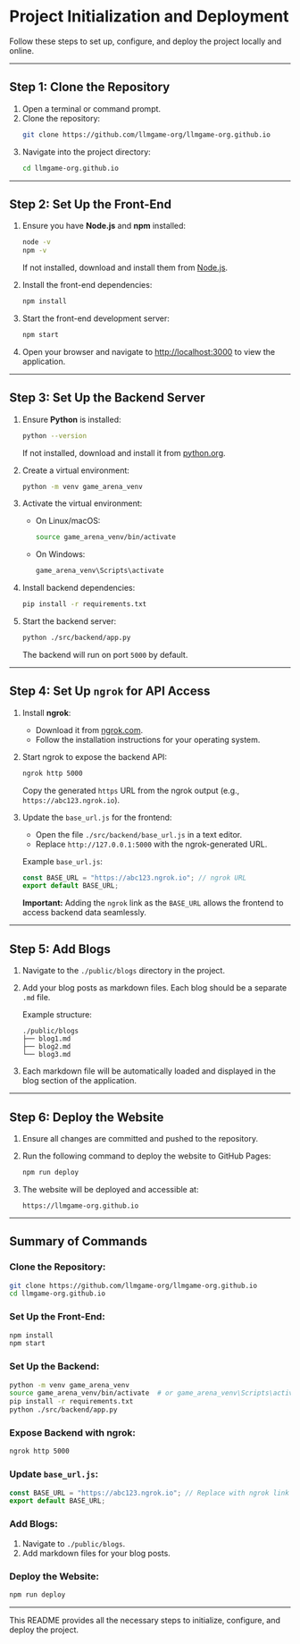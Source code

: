 # Project Initialization and Deployment

Follow these steps to set up, configure, and deploy the project locally and online.

---

## Step 1: Clone the Repository

1. Open a terminal or command prompt.
2. Clone the repository:
   ```bash
   git clone https://github.com/llmgame-org/llmgame-org.github.io
   ```
3. Navigate into the project directory:
   ```bash
   cd llmgame-org.github.io
   ```

---

## Step 2: Set Up the Front-End

1. Ensure you have **Node.js** and **npm** installed:
   ```bash
   node -v
   npm -v
   ```
   If not installed, download and install them from [Node.js](https://nodejs.org/).

2. Install the front-end dependencies:
   ```bash
   npm install
   ```

3. Start the front-end development server:
   ```bash
   npm start
   ```

4. Open your browser and navigate to [http://localhost:3000](http://localhost:3000) to view the application.

---

## Step 3: Set Up the Backend Server

1. Ensure **Python** is installed:
   ```bash
   python --version
   ```
   If not installed, download and install it from [python.org](https://www.python.org/).

2. Create a virtual environment:
   ```bash
   python -m venv game_arena_venv
   ```

3. Activate the virtual environment:
   - On Linux/macOS:
     ```bash
     source game_arena_venv/bin/activate
     ```
   - On Windows:
     ```bash
     game_arena_venv\Scripts\activate
     ```

4. Install backend dependencies:
   ```bash
   pip install -r requirements.txt
   ```

5. Start the backend server:
   ```bash
   python ./src/backend/app.py
   ```
   The backend will run on port `5000` by default.

---

## Step 4: Set Up `ngrok` for API Access

1. Install **ngrok**:
   - Download it from [ngrok.com](https://ngrok.com/download).
   - Follow the installation instructions for your operating system.

2. Start ngrok to expose the backend API:
   ```bash
   ngrok http 5000
   ```
   Copy the generated `https` URL from the ngrok output (e.g., `https://abc123.ngrok.io`).

3. Update the `base_url.js` for the frontend:
   - Open the file `./src/backend/base_url.js` in a text editor.
   - Replace `http://127.0.0.1:5000` with the ngrok-generated URL.

   Example `base_url.js`:
   ```javascript
   const BASE_URL = "https://abc123.ngrok.io"; // ngrok URL
   export default BASE_URL;
   ```

   **Important:** Adding the `ngrok` link as the `BASE_URL` allows the frontend to access backend data seamlessly.

---

## Step 5: Add Blogs

1. Navigate to the `./public/blogs` directory in the project.
2. Add your blog posts as markdown files. Each blog should be a separate `.md` file.

   Example structure:
   ```
   ./public/blogs
   ├── blog1.md
   ├── blog2.md
   └── blog3.md
   ```

3. Each markdown file will be automatically loaded and displayed in the blog section of the application.

---

## Step 6: Deploy the Website

1. Ensure all changes are committed and pushed to the repository.
2. Run the following command to deploy the website to GitHub Pages:
   ```bash
   npm run deploy
   ```

3. The website will be deployed and accessible at:
   ```
   https://llmgame-org.github.io
   ```
   
---

## Summary of Commands

### Clone the Repository:
```bash
git clone https://github.com/llmgame-org/llmgame-org.github.io
cd llmgame-org.github.io
```

### Set Up the Front-End:
```bash
npm install
npm start
```

### Set Up the Backend:
```bash
python -m venv game_arena_venv
source game_arena_venv/bin/activate  # or game_arena_venv\Scripts\activate on Windows
pip install -r requirements.txt
python ./src/backend/app.py
```

### Expose Backend with ngrok:
```bash
ngrok http 5000
```

### Update `base_url.js`:
```javascript
const BASE_URL = "https://abc123.ngrok.io"; // Replace with ngrok link
export default BASE_URL;
```

### Add Blogs:
1. Navigate to `./public/blogs`.
2. Add markdown files for your blog posts.

### Deploy the Website:
```bash
npm run deploy
```

---

This README provides all the necessary steps to initialize, configure, and deploy the project.
